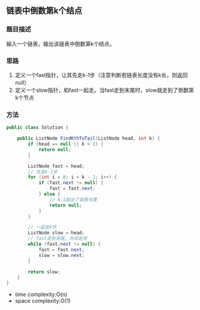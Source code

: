 ## 链表中倒数第k个结点

### 题目描述

输入一个链表，输出该链表中倒数第k个结点。

### 思路

1. 定义一个fast指针，让其先走k-1步（注意判断若链表长度没有k长，则返回null）
2. 定义一个slow指针，和fast一起走。当fast走到末尾时，slow就走到了倒数第k个节点


### 方法

```java
public class Solution {

    public ListNode FindKthToTail(ListNode head, int k) {
        if (head == null || k < 1) {
            return null;
        }

        ListNode fast = head;
        // 先走k-1步
        for (int i = 0; i < k - 1; i++) {
            if (fast.next != null) {
                fast = fast.next;
            } else {
                // k-1超出了链表长度
                return null;
            }
        }

        // 一起走k步
        ListNode slow = head;
        // fast走到末尾，并非走完
        while (fast.next != null) {
            fast = fast.next;
            slow = slow.next;
        }

        return slow;
    }
}
```

- time complexity:O(n)
- space complexity:O(1)
